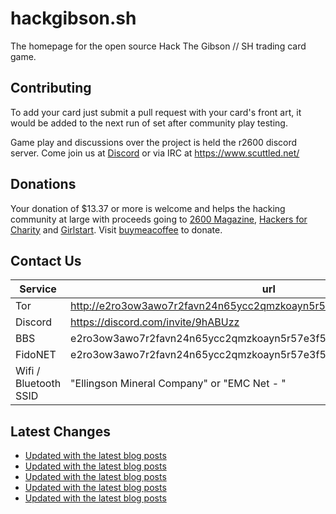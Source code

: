 # hackgibson.sh
The homepage for the open source Hack The Gibson // SH trading card game.


## Contributing

To add your card just submit a pull request with your card's front art, it would be added to the next run of set after community play testing.

Game play and discussions over the project is held the r2600 discord server. Come join us at [Discord](https://discord.com/invite/9hABUzz) or via IRC at https://www.scuttled.net/


## Donations

Your donation of $13.37 or more is welcome and helps the hacking community at large with proceeds going to [2600 Magazine](https://2600.com/), [Hackers for Charity](https://hackersforcharity.org) and [Girlstart](https://girlstart.org).  Visit [buymeacoffee](https://www.buymeacoffee.com/hackgibson.sh) to donate.


## Contact Us

Service | url
-|-
Tor | http://e2ro3ow3awo7r2favn24n65ycc2qmzkoayn5r57e3f56nvjwdcgg32ad.onion
Discord | https://discord.com/invite/9hABUzz
BBS | e2ro3ow3awo7r2favn24n65ycc2qmzkoayn5r57e3f56nvjwdcgg32ad.onion:23
FidoNET | e2ro3ow3awo7r2favn24n65ycc2qmzkoayn5r57e3f56nvjwdcgg32ad.onion:24554
Wifi / Bluetooth SSID | "Ellingson Mineral Company" or "EMC Net - <fidonet address>"

## Latest Changes
<!-- BLOG-POST-LIST:START -->
- [Updated with the latest blog posts](https://github.com/DFW2600/hackgibson.sh/commit/c37dcb9daaff642024baf93424081a427c483f5a)
- [Updated with the latest blog posts](https://github.com/DFW2600/hackgibson.sh/commit/282dd2a07fcf8b5831e9d936725d9e3cea5a6e64)
- [Updated with the latest blog posts](https://github.com/DFW2600/hackgibson.sh/commit/e9277325cbad59a5ce8b82b8a495135f9f98a9c6)
- [Updated with the latest blog posts](https://github.com/DFW2600/hackgibson.sh/commit/87448ae651ebf4e4987df5f57431bbd71e2a4d65)
- [Updated with the latest blog posts](https://github.com/DFW2600/hackgibson.sh/commit/4eda8e9857177bcf8c3503199c4789d4470908e4)
<!-- BLOG-POST-LIST:END -->
